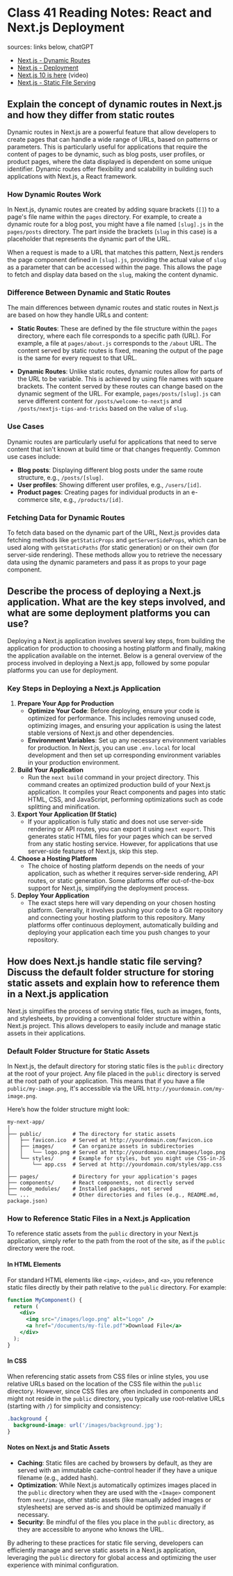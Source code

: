 # Class 41 Reading Notes: React and Next.js Deployment

sources: links below, chatGPT

- [Next.js - Dynamic Routes](https://nextjs.org/learn/basics/dynamic-routes)
- [Next.js - Deployment](https://nextjs.org/learn/basics/deploying-nextjs-app)
- [Next.js 10 is here](https://www.youtube.com/watch?v=JWCS5IdECVI) (video)
- [Next.js - Static File Serving](https://nextjs.org/docs/basic-features/static-file-serving)

## Explain the concept of dynamic routes in Next.js and how they differ from static routes

Dynamic routes in Next.js are a powerful feature that allow developers to create pages that can handle a wide range of URLs, based on patterns or parameters. This is particularly useful for applications that require the content of pages to be dynamic, such as blog posts, user profiles, or product pages, where the data displayed is dependent on some unique identifier. Dynamic routes offer flexibility and scalability in building such applications with Next.js, a React framework.

### How Dynamic Routes Work

In Next.js, dynamic routes are created by adding square brackets (`[]`) to a page's file name within the `pages` directory. For example, to create a dynamic route for a blog post, you might have a file named `[slug].js` in the `pages/posts` directory. The part inside the brackets (`slug` in this case) is a placeholder that represents the dynamic part of the URL.

When a request is made to a URL that matches this pattern, Next.js renders the page component defined in `[slug].js`, providing the actual value of `slug` as a parameter that can be accessed within the page. This allows the page to fetch and display data based on the `slug`, making the content dynamic.

### Difference Between Dynamic and Static Routes

The main differences between dynamic routes and static routes in Next.js are based on how they handle URLs and content:

- **Static Routes**: These are defined by the file structure within the `pages` directory, where each file corresponds to a specific path (URL). For example, a file at `pages/about.js` corresponds to the `/about` URL. The content served by static routes is fixed, meaning the output of the page is the same for every request to that URL.

- **Dynamic Routes**: Unlike static routes, dynamic routes allow for parts of the URL to be variable. This is achieved by using file names with square brackets. The content served by these routes can change based on the dynamic segment of the URL. For example, `pages/posts/[slug].js` can serve different content for `/posts/welcome-to-nextjs` and `/posts/nextjs-tips-and-tricks` based on the value of `slug`.

### Use Cases

Dynamic routes are particularly useful for applications that need to serve content that isn't known at build time or that changes frequently. Common use cases include:

- **Blog posts**: Displaying different blog posts under the same route structure, e.g., `/posts/[slug]`.
- **User profiles**: Showing different user profiles, e.g., `/users/[id]`.
- **Product pages**: Creating pages for individual products in an e-commerce site, e.g., `/products/[id]`.

### Fetching Data for Dynamic Routes

To fetch data based on the dynamic part of the URL, Next.js provides data fetching methods like `getStaticProps` and `getServerSideProps`, which can be used along with `getStaticPaths` (for static generation) or on their own (for server-side rendering). These methods allow you to retrieve the necessary data using the dynamic parameters and pass it as props to your page component.

## Describe the process of deploying a Next.js application. What are the key steps involved, and what are some deployment platforms you can use?

Deploying a Next.js application involves several key steps, from building the application for production to choosing a hosting platform and finally, making the application available on the internet. Below is a general overview of the process involved in deploying a Next.js app, followed by some popular platforms you can use for deployment.

### Key Steps in Deploying a Next.js Application

1. **Prepare Your App for Production**
    - **Optimize Your Code**: Before deploying, ensure your code is optimized for performance. This includes removing unused code, optimizing images, and ensuring your application is using the latest stable versions of Next.js and other dependencies.
    - **Environment Variables**: Set up any necessary environment variables for production. In Next.js, you can use `.env.local` for local development and then set up corresponding environment variables in your production environment.
2. **Build Your Application**
    - Run the `next build` command in your project directory. This command creates an optimized production build of your Next.js application. It compiles your React components and pages into static HTML, CSS, and JavaScript, performing optimizations such as code splitting and minification.
3. **Export Your Application (If Static)**
    - If your application is fully static and does not use server-side rendering or API routes, you can export it using `next export`. This generates static HTML files for your pages which can be served from any static hosting service. However, for applications that use server-side features of Next.js, skip this step.
4. **Choose a Hosting Platform**
    - The choice of hosting platform depends on the needs of your application, such as whether it requires server-side rendering, API routes, or static generation. Some platforms offer out-of-the-box support for Next.js, simplifying the deployment process.
5. **Deploy Your Application**
    - The exact steps here will vary depending on your chosen hosting platform. Generally, it involves pushing your code to a Git repository and connecting your hosting platform to this repository. Many platforms offer continuous deployment, automatically building and deploying your application each time you push changes to your repository.
    
## How does Next.js handle static file serving? Discuss the default folder structure for storing static assets and explain how to reference them in a Next.js application

Next.js simplifies the process of serving static files, such as images, fonts, and stylesheets, by providing a conventional folder structure within a Next.js project. This allows developers to easily include and manage static assets in their applications.

### Default Folder Structure for Static Assets

In Next.js, the default directory for storing static files is the `public` directory at the root of your project. Any file placed in the `public` directory is served at the root path of your application. This means that if you have a file `public/my-image.png`, it's accessible via the URL `http://yourdomain.com/my-image.png`.

Here’s how the folder structure might look:

```
my-next-app/
│
├── public/          # The directory for static assets
│   ├── favicon.ico  # Served at http://yourdomain.com/favicon.ico
│   ├── images/      # Can organize assets in subdirectories
│   │   └── logo.png # Served at http://yourdomain.com/images/logo.png
│   └── styles/      # Example for styles, but you might use CSS-in-JS
│       └── app.css  # Served at http://yourdomain.com/styles/app.css
│
├── pages/           # Directory for your application's pages
├── components/      # React components, not directly served
├── node_modules/    # Installed packages, not served
└── ...              # Other directories and files (e.g., README.md, package.json)
```

### How to Reference Static Files in a Next.js Application

To reference static assets from the `public` directory in your Next.js application, simply refer to the path from the root of the site, as if the `public` directory were the root.

#### In HTML Elements

For standard HTML elements like `<img>`, `<video>`, and `<a>`, you reference static files directly by their path relative to the `public` directory. For example:

```jsx
function MyComponent() {
  return (
    <div>
      <img src="/images/logo.png" alt="Logo" />
      <a href="/documents/my-file.pdf">Download File</a>
    </div>
  );
}
```

#### In CSS

When referencing static assets from CSS files or inline styles, you use relative URLs based on the location of the CSS file within the `public` directory. However, since CSS files are often included in components and might not reside in the `public` directory, you typically use root-relative URLs (starting with `/`) for simplicity and consistency:

```css
.background {
  background-image: url('/images/background.jpg');
}
```

#### Notes on Next.js and Static Assets

- **Caching**: Static files are cached by browsers by default, as they are served with an immutable cache-control header if they have a unique filename (e.g., added hash).
- **Optimization**: While Next.js automatically optimizes images placed in the `public` directory when they are used with the `<Image>` component from `next/image`, other static assets (like manually added images or stylesheets) are served as-is and should be optimized manually if necessary.
- **Security**: Be mindful of the files you place in the `public` directory, as they are accessible to anyone who knows the URL.

By adhering to these practices for static file serving, developers can efficiently manage and serve static assets in a Next.js application, leveraging the `public` directory for global access and optimizing the user experience with minimal configuration.